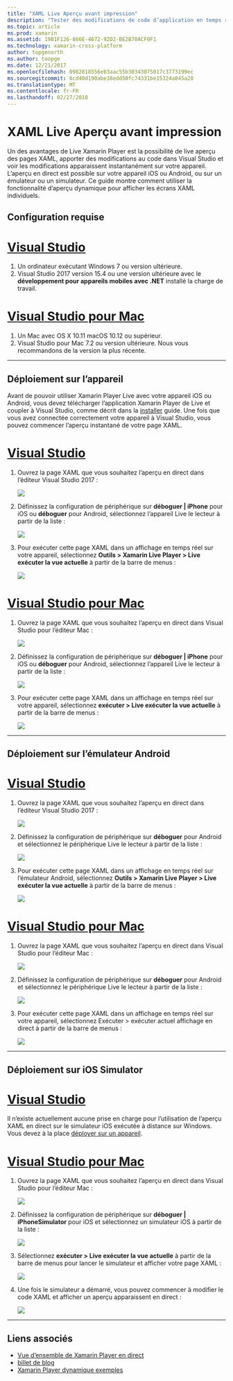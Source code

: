 ```yaml
---
title: "XAML Live Aperçu avant impression"
description: "Tester des modifications de code d’application en temps réel sur votre appareil iOS ou Android"
ms.topic: article
ms.prod: xamarin
ms.assetid: 19B1F126-866E-4672-92D2-BE2B70ACF0F1
ms.technology: xamarin-cross-platform
author: topgenorth
ms.author: toopge
ms.date: 12/21/2017
ms.openlocfilehash: 0982818556eb3aac55b30343075017c3773199ec
ms.sourcegitcommit: 6cd40d190abe38edd50fc74331be15324a845a28
ms.translationtype: MT
ms.contentlocale: fr-FR
ms.lasthandoff: 02/27/2018
---
```

# <a name="xaml-live-previewing"></a>XAML Live Aperçu avant impression

Un des avantages de Live Xamarin Player est la possibilité de live aperçu des pages XAML, apporter des modifications au code dans Visual Studio et voir les modifications apparaissent instantanément sur votre appareil. L’aperçu en direct est possible sur votre appareil iOS ou Android, ou sur un émulateur ou un simulateur. Ce guide montre comment utiliser la fonctionnalité d’aperçu dynamique pour afficher les écrans XAML individuels.

## <a name="requirements"></a>Configuration requise

# <a name="visual-studiotabvswin"></a>[Visual Studio](#tab/vswin)

1. Un ordinateur exécutant Windows 7 ou version ultérieure.
2. Visual Studio 2017 version 15.4 ou une version ultérieure avec le **développement pour appareils mobiles avec .NET** installé la charge de travail.

# <a name="visual-studio-for-mactabvsmac"></a>[Visual Studio pour Mac](#tab/vsmac)

1. Un Mac avec OS X 10.11 macOS 10.12 ou supérieur.
2. Visual Studio pour Mac 7.2 ou version ultérieure. Nous vous recommandons de la version la plus récente.

-----



<a name="deploydevice" />

## <a name="deploying-to-device"></a>Déploiement sur l’appareil

Avant de pouvoir utiliser Xamarin Player Live avec votre appareil iOS ou Android, vous devez télécharger l’application Xamarin Player de Live et coupler à Visual Studio, comme décrit dans la [installer](~/tools/live-player/install.md) guide. Une fois que vous avez connectée correctement votre appareil à Visual Studio, vous pouvez commencer l’aperçu instantané de votre page XAML. 

# <a name="visual-studiotabvswin"></a>[Visual Studio](#tab/vswin)

1. Ouvrez la page XAML que vous souhaitez l’aperçu en direct dans l’éditeur Visual Studio 2017 :

    ![](live-view-images/vs-image1.png)

2. Définissez la configuration de périphérique sur **déboguer | iPhone** pour iOS ou **déboguer** pour Android, sélectionnez l’appareil Live le lecteur à partir de la liste :

    ![](live-view-images/vs-image2.png)

3. Pour exécuter cette page XAML dans un affichage en temps réel sur votre appareil, sélectionnez **Outils > Xamarin Live Player > Live exécuter la vue actuelle** à partir de la barre de menus :

    ![](live-view-images/vs-image3.png)

# <a name="visual-studio-for-mactabvsmac"></a>[Visual Studio pour Mac](#tab/vsmac)

1. Ouvrez la page XAML que vous souhaitez l’aperçu en direct dans Visual Studio pour l’éditeur Mac :

    ![](live-view-images/image1.png)

2. Définissez la configuration de périphérique sur **déboguer | iPhone** pour iOS ou **déboguer** pour Android, sélectionnez l’appareil Live le lecteur à partir de la liste :

    ![](live-view-images/image2.png)

3. Pour exécuter cette page XAML dans un affichage en temps réel sur votre appareil, sélectionnez **exécuter > Live exécuter la vue actuelle** à partir de la barre de menus :

    ![](live-view-images/image3.png)

-----








## <a name="deploying-to-android-emulator"></a>Déploiement sur l’émulateur Android

# <a name="visual-studiotabvswin"></a>[Visual Studio](#tab/vswin)

1. Ouvrez la page XAML que vous souhaitez l’aperçu en direct dans l’éditeur Visual Studio 2017 :

    ![](live-view-images/vs-image1.png)

2. Définissez la configuration de périphérique sur **déboguer** pour Android et sélectionnez le périphérique Live le lecteur à partir de la liste :

    ![](live-view-images/vs-image4.png)

3. Pour exécuter cette page XAML dans un affichage en temps réel sur l’émulateur Android, sélectionnez **Outils > Xamarin Live Player > Live exécuter la vue actuelle** à partir de la barre de menus :

    ![](live-view-images/vs-image3.png)

# <a name="visual-studio-for-mactabvsmac"></a>[Visual Studio pour Mac](#tab/vsmac)

1. Ouvrez la page XAML que vous souhaitez l’aperçu en direct dans Visual Studio pour l’éditeur Mac :

    ![](live-view-images/image7.png)

2. Définissez la configuration de périphérique sur **déboguer** pour Android et sélectionnez le périphérique Live le lecteur à partir de la liste :

    ![](live-view-images/image6.png)

3. Pour exécuter cette page XAML dans un affichage en temps réel sur votre appareil, sélectionnez Exécuter > exécuter actuel affichage en direct à partir de la barre de menus :

    ![](live-view-images/image3.png)

-----





## <a name="deploying-to-ios-simulator"></a>Déploiement sur iOS Simulator

# <a name="visual-studiotabvswin"></a>[Visual Studio](#tab/vswin)

Il n’existe actuellement aucune prise en charge pour l’utilisation de l’aperçu XAML en direct sur le simulateur iOS exécutée à distance sur Windows. Vous devez à la place [déployer sur un appareil](#deploydevice).

# <a name="visual-studio-for-mactabvsmac"></a>[Visual Studio pour Mac](#tab/vsmac)

1. Ouvrez la page XAML que vous souhaitez l’aperçu en direct dans Visual Studio pour l’éditeur Mac :

    ![](live-view-images/image1.png)

2. Définissez la configuration de périphérique sur **déboguer | iPhoneSimulator** pour iOS et sélectionnez un simulateur iOS à partir de la liste :

    ![](live-view-images/image2.png)

3. Sélectionnez **exécuter > Live exécuter la vue actuelle** à partir de la barre de menus pour lancer le simulateur et afficher votre page XAML :

    ![](live-view-images/image4.png)

4. Une fois le simulateur a démarré, vous pouvez commencer à modifier le code XAML et afficher un aperçu apparaissent en direct :

    ![](live-view-images/image5.png)  

-----








## <a name="related-links"></a>Liens associés

- [Vue d’ensemble de Xamarin Player en direct](https://xamarin.com/live)
- [billet de blog](https://blog.xamarin.com/live-player/)
- [Xamarin Player dynamique exemples](~/tools/livehttps://developer.xamarin.com/samples.md)

